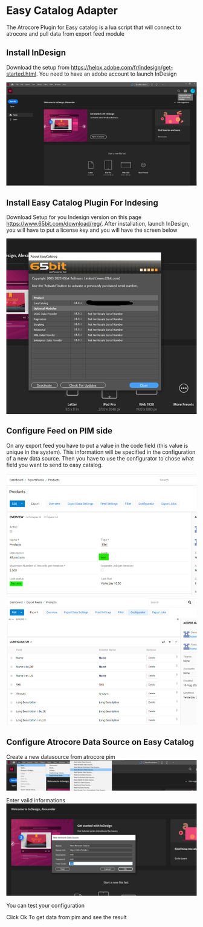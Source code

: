 # Easy Catalog Adapter

The Atrocore Plugin for Easy catalog is a lua script that will connect to atrocore and pull data from export feed module

## Install InDesign

Download the setup from https://helpx.adobe.com/fr/indesign/get-started.html.
You need to have an adobe account to launch InDesign

![after-install-screen](_assets/easycatalog-adapter/after-install-screen.png)

## Install Easy Catalog Plugin For Indesing

Download Setup for you Indesign version on this page https://www.65bit.com/download/reg/.
After installation, launch InDesign, you will have to put a license key and you will have the screen below

![easycatalog-license](_assets/easycatalog-adapter/easycatalog-license.jpg)

## Configure Feed on PIM side

On any export feed you have to put a value in the code field (this value is unique in the system).
This information will be specified in the configuration of a new data source.
Then you have to use the configurator to chose what field you want to send to easy catalog.

![feed-detail](_assets/easycatalog-adapter/feed-detail.png)
![feed-configurator](_assets/easycatalog-adapter/feed-configurator.png)

## Configure Atrocore Data Source on Easy Catalog

Create a new datasource from atrocore pim
![easy-catalog-new-data-source](_assets/easycatalog-adapter/easy-catalog-new-data-source.png)

Enter valid informations
![easy-catalog-new-data-source](_assets/easycatalog-adapter/easy-catalog-data-source-configuration.png)

You can test your configuration

Click Ok To get data from pim and see the result

